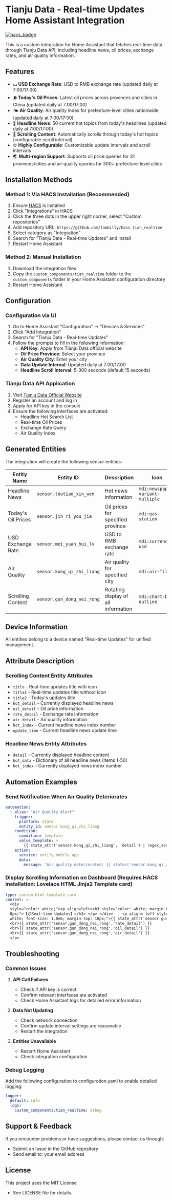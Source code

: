 # Tianju Data - Real-time Updates Home Assistant Integration

[![hacs_badge](https://img.shields.io/badge/HACS-Custom-41BDF5.svg)](https://github.com/hacs/integration)

This is a custom integration for Home Assistant that fetches real-time data through Tianju Data API, including headline news, oil prices, exchange rates, and air quality information.

## Features

- 💵 **USD Exchange Rate**: USD to RMB exchange rate (updated daily at 7:00/17:00)
- ⛽ **Today's Oil Prices**: Latest oil prices across provinces and cities in China (updated daily at 7:00/17:00)
- 🌤️ **Air Quality**: Air quality index for prefecture-level cities nationwide (updated daily at 7:00/17:00)
- 📰 **Headline News**: 50 current hot topics from today's headlines (updated daily at 7:00/17:00)
- 📰 **Scrolling Content**: Automatically scrolls through today's hot topics (configurable scroll interval)
- ⚙️ **Highly Configurable**: Customizable update intervals and scroll intervals
- 🌏 **Multi-region Support**: Supports oil price queries for 31 provinces/cities and air quality queries for 300+ prefecture-level cities

## Installation Methods

### Method 1: Via HACS Installation (Recommended)

1. Ensure [HACS](https://hacs.xyz/) is installed
2. Click "Integrations" in HACS
3. Click the three dots in the upper right corner, select "Custom repositories"
4. Add repository URL: `https://github.com/lambilly/hass_tian_realtime`
5. Select category as "Integration"
6. Search for "Tianju Data - Real-time Updates" and install
7. Restart Home Assistant

### Method 2: Manual Installation

1. Download the integration files
2. Copy the `custom_components/tian_realtime` folder to the `custom_components` folder in your Home Assistant configuration directory
3. Restart Home Assistant

## Configuration

### Configuration via UI

1. Go to Home Assistant "Configuration" -> "Devices & Services"
2. Click "Add Integration"
3. Search for "Tianju Data - Real-time Updates"
4. Follow the prompts to fill in the following information:
   - **API Key**: Apply from Tianju Data official website
   - **Oil Price Province**: Select your province
   - **Air Quality City**: Enter your city
   - **Data Update Interval**: Updated daily at 7:00/17:00
   - **Headline Scroll Interval**: 5-300 seconds (default 15 seconds)

### Tianju Data API Application

1. Visit [Tianju Data Official Website](https://www.tianapi.com/)
2. Register an account and log in
3. Apply for API key in the console
4. Ensure the following interfaces are activated:
   - Headline Hot Search List
   - Real-time Oil Prices
   - Exchange Rate Query
   - Air Quality Index

## Generated Entities

The integration will create the following sensor entities:

| Entity Name | Entity ID | Description | Icon |
|-------------|-----------|-------------|------|
| Headline News | `sensor.toutiao_xin_wen` | Hot news information | `mdi:newspaper-variant-multiple` |
| Today's Oil Prices | `sensor.jin_ri_you_jia` | Oil prices for specified province | `mdi:gas-station` |
| USD Exchange Rate | `sensor.mei_yuan_hui_lv` | USD to RMB exchange rate | `mdi:currency-usd` |
| Air Quality | `sensor.kong_qi_zhi_liang` | Air quality for specified city | `mdi:air-filter` |
| Scrolling Content | `sensor.gun_dong_nei_rong` | Rotating display of all information | `mdi:chart-box-outline` |

## Device Information

All entities belong to a device named "Real-time Updates" for unified management.

## Attribute Description

### Scrolling Content Entity Attributes

- `title` - Real-time updates title with icon
- `title1` - Real-time updates title without icon
- `title2` - Today's updates title
- `hot_detail` - Currently displayed headline news
- `oil_detail` - Oil price information
- `rate_detail` - Exchange rate information
- `air_detail` - Air quality information
- `hot_index` - Current headline news index number
- `update_time` - Current headline news update time

### Headline News Entity Attributes

- `detail` - Currently displayed headline content
- `hot_data` - Dictionary of all headline news (items 1-50)
- `hot_index` - Currently displayed news index number

## Automation Examples

### Send Notification When Air Quality Deteriorates

```yaml
automation:
  - alias: "Air Quality Alert"
    trigger:
      platform: state
      entity_id: sensor.kong_qi_zhi_liang
    condition:
      condition: template
      value_template: >
        {{ state_attr('sensor.kong_qi_zhi_liang', 'detail') | regex_search('AQI:(\\d+)', '\\1') | int > 100 }}
    action:
      service: notify.mobile_app
      data:
        message: "Air quality deteriorated: {{ states('sensor.kong_qi_zhi_liang') }}"
```

### Display Scrolling Information on Dashboard (Requires HACS installation: Lovelace HTML Jinja2 Template card)

```yaml
type: custom:html-template-card
content: >-
  <div
  style="color: white;"><p align=left><h3 style="color: white; margin-bottom:
  0px;">【📋Real-time Updates】</h3> </p> </div>    <p align= left style="color:
  white; font-size: 1.0em; margin-top: 10px;">{{ state_attr('sensor.gun_dong_nei_rong','hot_detail') }}
  <br>{{ state_attr('sensor.gun_dong_nei_rong','rate_detail') }}
  <br>{{ state_attr('sensor.gun_dong_nei_rong','oil_detail') }}
  <br>{{ state_attr('sensor.gun_dong_nei_rong','air_detail') }}
  </p>
```

## Troubleshooting

### Common Issues

1. **API Call Failures**
   - Check if API key is correct
   - Confirm relevant interfaces are activated
   - Check Home Assistant logs for detailed error information

2. **Data Not Updating**
   - Check network connection
   - Confirm update interval settings are reasonable
   - Restart the integration

3. **Entities Unavailable**
   - Restart Home Assistant
   - Check integration configuration

### Debug Logging

Add the following configuration to configuration.yaml to enable detailed logging:

```yaml
logger:
  default: info
  logs:
    custom_components.tian_realtime: debug
```

## Support & Feedback

If you encounter problems or have suggestions, please contact us through:

- Submit an Issue in the GitHub repository
- Send email to: your email address

## License

This project uses the MIT License
- See LICENSE file for details.
